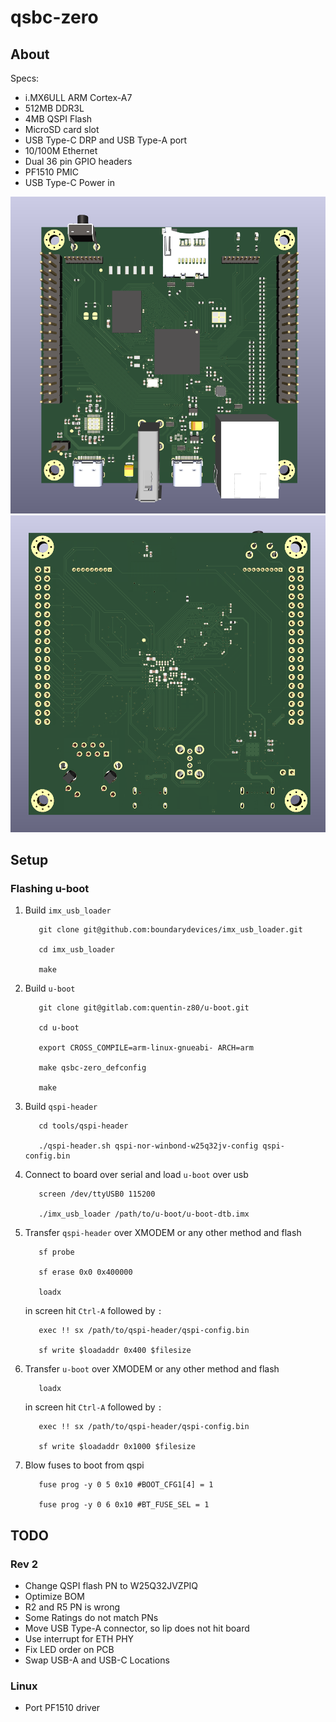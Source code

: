 # qsbc-zero

## About

Specs:

- i.MX6ULL ARM Cortex-A7
- 512MB DDR3L
- 4MB QSPI Flash
- MicroSD card slot
- USB Type-C DRP and USB Type-A port
- 10/100M Ethernet
- Dual 36 pin GPIO headers
- PF1510 PMIC
- USB Type-C Power in

![](img/qsbc-zero_top.png)
![](img/qsbc-zero_bottom.png)

## Setup

### Flashing u-boot

  1. Build `imx_usb_loader`

            git clone git@github.com:boundarydevices/imx_usb_loader.git

            cd imx_usb_loader

            make

  2. Build `u-boot`

            git clone git@gitlab.com:quentin-z80/u-boot.git

            cd u-boot

            export CROSS_COMPILE=arm-linux-gnueabi- ARCH=arm

            make qsbc-zero_defconfig

            make

  3. Build `qspi-header`

            cd tools/qspi-header

            ./qspi-header.sh qspi-nor-winbond-w25q32jv-config qspi-config.bin

  4. Connect to board over serial and load `u-boot` over usb

            screen /dev/ttyUSB0 115200

            ./imx_usb_loader /path/to/u-boot/u-boot-dtb.imx

  5. Transfer `qspi-header` over XMODEM or any other method and flash

            sf probe

            sf erase 0x0 0x400000

            loadx

        in screen hit `Ctrl-A` followed by `:`

            exec !! sx /path/to/qspi-header/qspi-config.bin

            sf write $loadaddr 0x400 $filesize

  6. Transfer `u-boot` over XMODEM or any other method and flash

            loadx

        in screen hit `Ctrl-A` followed by `:`

            exec !! sx /path/to/qspi-header/qspi-config.bin

            sf write $loadaddr 0x1000 $filesize

  7. Blow fuses to boot from qspi

            fuse prog -y 0 5 0x10 #BOOT_CFG1[4] = 1

            fuse prog -y 0 6 0x10 #BT_FUSE_SEL = 1

## TODO

### Rev 2
- Change QSPI flash PN to W25Q32JVZPIQ
- Optimize BOM
- R2 and R5 PN is wrong
- Some Ratings do not match PNs
- Move USB Type-A connector, so lip does not hit board
- Use interrupt for ETH PHY
- Fix LED order on PCB
- Swap USB-A and USB-C Locations

### Linux
- Port PF1510 driver

